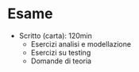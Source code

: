 # Esame
- Scritto (carta): 120min
	- Esercizi analisi e modellazione
	- Esercizi su testing
	- Domande di teoria
